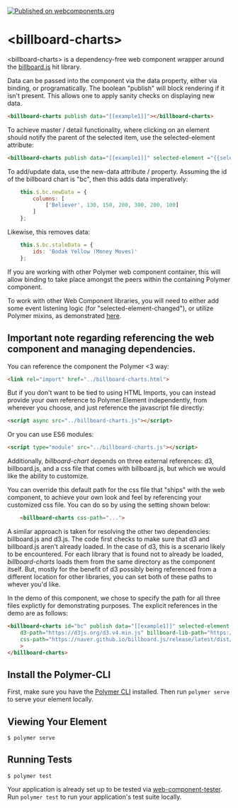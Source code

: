[![Published on webcomponents.org](https://img.shields.io/badge/webcomponents.org-published-blue.svg)](https://www.webcomponents.org/element/bahrus/billboard-charts)

# \<billboard-charts\>

<!--
```
<custom-element-demo>
  <template>
    <link rel="import" href="https://raw-dot-custom-elements.appspot.com/bahrus/billboard-charts/0.1.11/polymer/lib/elements/dom-bind.html">
        <link rel="import" href="https://raw-dot-custom-elements.appspot.com/bahrus/billboard-charts/0.1.11/polymer/lib/elements/dom-if.html">
    <link rel="import" href="billboard-charts.html">
    <script async src="https://cdn.jsdelivr.net/npm/xtal-json-merge@0.1.1/build/ES6/json-merge.js"></script>
    <script async src="https://cdn.jsdelivr.net/npm/xtal-json-editor@0.0.12/build/ES6/xtal-json-editor.js"></script>
    <dom-bind>
        <template>
            Click on a data point to see the data element below.
            <json-merge watch="[]" result="{{example1}}" delay="1000">
              <script type="application/json">
                [
                  {
                    "data": {
                      "columns": [
                        [
                          "Bodak Yellow (Money Moves)",
                          30,
                          200,
                          100,
                          400,
                          150,
                          250
                        ],
                        [
                          "Wild Thoughts",
                          50,
                          20,
                          10,
                          40,
                          15,
                          25
                        ]
                      ]
                    }
                  }
                ]
              </script>              
            </json-merge>
            <json-merge watch="{}" result="{{newData}}" delay="2000">
              <script type="application/json">
                [
                  {
                    "columns": [
                      ["Despacito", 230, 190, 300, 500, 300, 400]
                    ]
                  }
                ]
              </script>
            </json-merge>
            <json-merge watch="{}" result="{{newData}}" delay="3500">
              <script type="application/json">
                [
                  {
                    "columns": [
                      ["Believer", 130, 150, 200, 300, 200, 100]
                    ]
                  }
                ]
              </script>
            </json-merge>
            <json-merge watch="{}" result="{{staleData}}" delay="6500">
              <script type="application/json">
                [
                  {
                    "ids": "Bodak Yellow (Money Moves)"
                  }
                ]
              </script>
            </json-merge>

            <billboard-charts id="bc" publish data="[[example1]]" new-data="[[newData]]" stale-data="[[staleData]]" selected-element="{{selectedDataPoint}}" d3-path="https://d3js.org/d3.v4.min.js"
              billboard-lib-path="https://naver.github.io/billboard.js/release/latest/dist/billboard.min.js" css-path="https://naver.github.io/billboard.js/release/latest/dist/billboard.min.css">
            </billboard-charts>
            <template is="dom-if" if="[[selectedDataPoint]]">
              <xtal-json-editor watch="[[selectedDataPoint]]" height="300px"></xtal-json-editor>
            </template>
            <json-merge watch="[]" result="{{example2}}">
              <script type="application/json">
                [
                  {
                    "data": {
                      "columns": [
                        ["data", 91.4]
                      ],
                      "type": "gauge"
                    },
                    "gauge": {},
                    "color": {
                      "pattern": [
                        "#FF0000",
                        "#F97600",
                        "#F6C600",
                        "#60B044"
                      ],
                      "threshold": {
                        "values": [
                          30,
                          60,
                          90,
                          100
                        ]
                      }
                    },
                    "size": {
                      "height": 180
                    },
                    "bindto": "#GaugeChart"
                  }
                ]
              </script>
            </json-merge>
            <billboard-charts id="bc2" publish data="[[example2]]" selected-element="{{selectedDataPoint}}" d3-path="https://d3js.org/d3.v4.min.js"
              billboard-lib-path="https://naver.github.io/billboard.js/release/latest/dist/billboard.min.js" css-path="https://naver.github.io/billboard.js/release/latest/dist/billboard.min.css">
            </billboard-charts>
            <br>
        </template>
    </dom-bind>
  </template>
</custom-element-demo>
```
-->

\<billboard-charts\> is a dependency-free web component wrapper around the [billboard.js](https://naver.github.io/billboard.js/) hit library. 

Data can be passed into the component via the data property, either via binding, or programatically.  The boolean "publish" will block rendering if it isn't present.  This allows one to apply sanity checks on displaying new data.

```html
<billboard-charts publish data="[[example1]]"></billboard-charts>
```

To achieve master / detail functionality, where clicking on an element should notify the parent of the selected item, use the selected-element attribute:

```html
<billboard-charts publish data="[[example1]]" selected-element ="{{selectedDataPoint}}"></billboard-charts>
```

To add/update data, use the new-data attribute / property.  Assuming the id of the billboard chart is "bc", then this adds data imperatively:

```JavaScript
    this.$.bc.newData = {
        columns: [
            ['Believer', 130, 150, 200, 300, 200, 100]
        ]
    };
```

Likewise, this removes data:

```JavaScript
    this.$.bc.staleData = {
        ids: 'Bodak Yellow (Money Moves)'
    };
```

If you are working with other Polymer web component container, this will allow binding to take place amongst the peers within the containing Polymer component.

To work with other Web Component libraries, you will need to either add some event listening logic (for "selected-element-changed"), or utilize Polymer mixins, as demonstrated [here](https://www.webcomponents.org/element/bahrus/xtal-fetch).


## Important note regarding referencing the web component and managing dependencies.

You can reference the component the Polymer <3 way:

```html
<link rel="import" href="../billboard-charts.html">
```

But if you don't want to be tied to using HTML Imports, you can instead provide your own reference to Polymer.Element independently, from wherever you choose, and just reference the javascript file directly:


```html
<script async src="../billboard-charts.js"></script>
```

Or you can use ES6 modules:

```html
<script type="module" src="../billboard-charts.js"></script>
```


Additionally, _billboard-chart_ depends on three external references:  d3, billboard.js, and a css file that comes with billboard.js, but which we would like the ability to customize.


You can override this default path for the css file that "ships" with the web component, to achieve your own look and feel by referencing your customized css file.  You can do so by using the setting shown below:

```html
    <billboard-charts css-path="...">
``` 

A similar approach is taken for resolving the other two dependencies:  billboard.js and d3.js.  The code first checks to make sure that d3 and billboard.js aren't already loaded.  In the case of d3, this is a scenario likely to be encountered.  For each library that is found not to already be loaded,  _billboard-charts_ loads them from the same directory as the component itself.  But, mostly for the benefit of d3 possibly being referenced from a different location for other libraries, you can set both of these paths to whever you'd like.


In the demo of this component, we chose to specify the path for all three files explictly for demonstrating purposes.  The explicit references in the demo are as follows:

```html
<billboard-charts id="bc" publish data="[[example1]]" selected-element ="{{selectedDataPoint}}"
    d3-path="https://d3js.org/d3.v4.min.js" billboard-lib-path="https://naver.github.io/billboard.js/release/latest/dist/billboard.min.js"
    css-path="https://naver.github.io/billboard.js/release/latest/dist/billboard.min.css"
    >
</billboard-charts>
```

## Install the Polymer-CLI

First, make sure you have the [Polymer CLI](https://www.npmjs.com/package/polymer-cli) installed. Then run `polymer serve` to serve your element locally.

## Viewing Your Element

```
$ polymer serve
```

## Running Tests

```
$ polymer test
```

Your application is already set up to be tested via [web-component-tester](https://github.com/Polymer/web-component-tester). Run `polymer test` to run your application's test suite locally.
